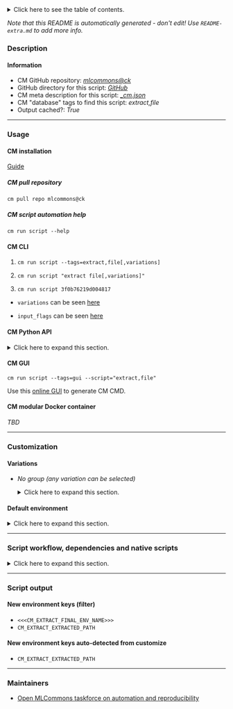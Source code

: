<details>
<summary>Click here to see the table of contents.</summary>

* [Description](#description)
* [Information](#information)
* [Usage](#usage)
  * [ CM installation](#cm-installation)
  * [ CM script automation help](#cm-script-automation-help)
  * [ CM CLI](#cm-cli)
  * [ CM Python API](#cm-python-api)
  * [ CM GUI](#cm-gui)
  * [ CM modular Docker container](#cm-modular-docker-container)
* [Customization](#customization)
  * [ Variations](#variations)
  * [ Default environment](#default-environment)
* [Script workflow, dependencies and native scripts](#script-workflow-dependencies-and-native-scripts)
* [Script output](#script-output)
* [New environment keys (filter)](#new-environment-keys-(filter))
* [New environment keys auto-detected from customize](#new-environment-keys-auto-detected-from-customize)
* [Maintainers](#maintainers)

</details>

*Note that this README is automatically generated - don't edit! Use `README-extra.md` to add more info.*

### Description

#### Information

* CM GitHub repository: *[mlcommons@ck](https://github.com/mlcommons/ck/tree/master/cm-mlops)*
* GitHub directory for this script: *[GitHub](https://github.com/mlcommons/ck/tree/master/cm-mlops/script/extract-file)*
* CM meta description for this script: *[_cm.json](_cm.json)*
* CM "database" tags to find this script: *extract,file*
* Output cached?: *True*
___
### Usage

#### CM installation

[Guide](https://github.com/mlcommons/ck/blob/master/docs/installation.md)

##### CM pull repository

```cm pull repo mlcommons@ck```

##### CM script automation help

```cm run script --help```

#### CM CLI

1. `cm run script --tags=extract,file[,variations] `

2. `cm run script "extract file[,variations]" `

3. `cm run script 3f0b76219d004817 `

* `variations` can be seen [here](#variations)

* `input_flags` can be seen [here](#script-flags-mapped-to-environment)

#### CM Python API

<details>
<summary>Click here to expand this section.</summary>

```python

import cmind

r = cmind.access({'action':'run'
                  'automation':'script',
                  'tags':'extract,file'
                  'out':'con',
                  ...
                  (other input keys for this script)
                  ...
                 })

if r['return']>0:
    print (r['error'])

```

</details>


#### CM GUI

```cm run script --tags=gui --script="extract,file"```

Use this [online GUI](https://cKnowledge.org/cm-gui/?tags=extract,file) to generate CM CMD.

#### CM modular Docker container

*TBD*

___
### Customization


#### Variations

  * *No group (any variation can be selected)*
    <details>
    <summary>Click here to expand this section.</summary>

    * `_no-remove-extracted`
      - Environment variables:
        - *CM_EXTRACT_REMOVE_EXTRACTED*: `no`
      - Workflow:
    * `_path.#`
      - Environment variables:
        - *CM_EXTRACT_FILEPATH*: `#`
      - Workflow:

    </details>

#### Default environment

<details>
<summary>Click here to expand this section.</summary>

These keys can be updated via `--env.KEY=VALUE` or `env` dictionary in `@input.json` or using script flags.


</details>

___
### Script workflow, dependencies and native scripts

<details>
<summary>Click here to expand this section.</summary>

  1. Read "deps" on other CM scripts from [meta](https://github.com/mlcommons/ck/tree/master/cm-mlops/script/extract-file/_cm.json)
  1. ***Run "preprocess" function from [customize.py](https://github.com/mlcommons/ck/tree/master/cm-mlops/script/extract-file/customize.py)***
  1. Read "prehook_deps" on other CM scripts from [meta](https://github.com/mlcommons/ck/tree/master/cm-mlops/script/extract-file/_cm.json)
  1. ***Run native script if exists***
     * [run.sh](https://github.com/mlcommons/ck/tree/master/cm-mlops/script/extract-file/run.sh)
  1. Read "posthook_deps" on other CM scripts from [meta](https://github.com/mlcommons/ck/tree/master/cm-mlops/script/extract-file/_cm.json)
  1. ***Run "postrocess" function from [customize.py](https://github.com/mlcommons/ck/tree/master/cm-mlops/script/extract-file/customize.py)***
  1. Read "post_deps" on other CM scripts from [meta](https://github.com/mlcommons/ck/tree/master/cm-mlops/script/extract-file/_cm.json)
</details>

___
### Script output
#### New environment keys (filter)

* `<<<CM_EXTRACT_FINAL_ENV_NAME>>>`
* `CM_EXTRACT_EXTRACTED_PATH`
#### New environment keys auto-detected from customize

* `CM_EXTRACT_EXTRACTED_PATH`
___
### Maintainers

* [Open MLCommons taskforce on automation and reproducibility](https://github.com/mlcommons/ck/blob/master/docs/taskforce.md)